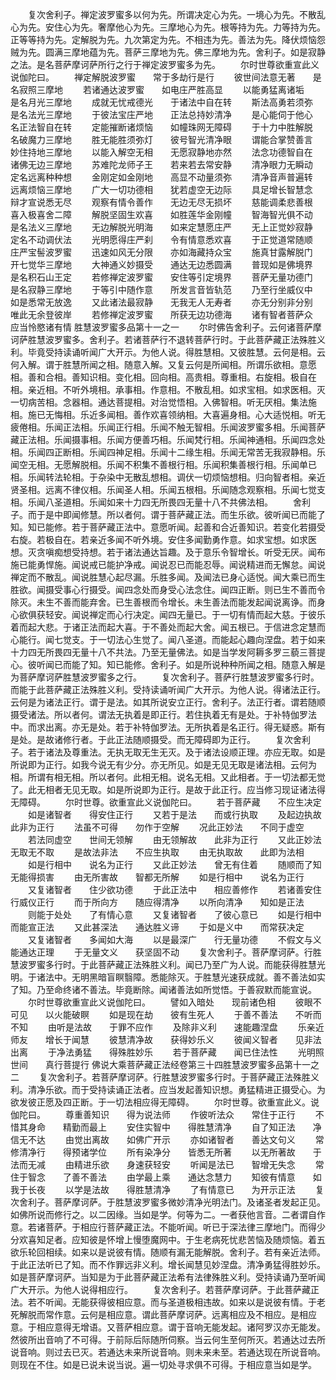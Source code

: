 <!-- { "loadSidebar": true } -->
　　复次舍利子。禅定波罗蜜多以何为先。所谓决定心为先。一境心为先。不散乱心为先。安住心为先。奢摩他心为先。三摩地心为先。根等持为先。力等持为先。正等等持为先。定解脱为先。九次第定为先。不相违为先。善法为先。降伏烦恼怨贼为先。圆满三摩地蕴为先。菩萨三摩地为先。佛三摩地为先。舍利子。如是寂静之法。是名菩萨摩诃萨所行之行于禅定波罗蜜多为先。
　　尔时世尊欲重宣此义说伽陀曰。
　　禅定解脱波罗蜜　　常于多劫行是行
　　彼世间法意无著　　是名寂照三摩地
　　若诸通达波罗蜜　　如电庄严胜高显
　　以能勇猛离诸垢　　是名月光三摩地
　　成就无忧戒德光　　于诸法中自在转
　　斯法高勇若须弥　　是名法光三摩地
　　于彼法宝庄严地　　正法总持妙清净
　　是心能伺于他心　　名正法智自在转
　　定能摧断诸烦恼　　如幢珠网无障碍
　　于十力中胜解脱　　名破魔力三摩地
　　胜无能胜须弥灯　　彼号智光清净眼
　　谓能合掌赞善言　　妙住持地三摩地
　　以能入解空无相　　无愿寂静地亦然
　　法念功德智自在　　诸佛无边三摩地
　　苏难陀龙师子王　　若来若去常安静
　　清净眼力无瞬动　　定名远离种种想
　　金刚定如金刚地　　高显不动量须弥
　　清净音声普遍转　　远离烦恼三摩地
　　广大一切功德相　　犹若虚空无边际
　　具足增长智慧念　　辩才宣说悉无尽
　　观察有情令善作　　无边无尽无损坏
　　慈能调柔悲善根　　喜入极喜舍二障
　　解脱坚固生欢喜　　如胜莲华金刚幢
　　智海智光俱不动　　是名法义三摩地
　　无边解脱光明海　　如来定慧愿庄严
　　无上正觉妙寂静　　定名不动调伏法
　　光明愿得庄严刹　　令有情意悉欢喜
　　于正觉道常随顺　　庄严宝髻波罗蜜
　　迅速如风无分限　　亦如海藏持众宝
　　施真甘露解脱门　　开七觉华三摩地
　　大神通义妙摄受　　通达无边悉圆满
　　普现如是佛境界　　是名积石山王定
　　若修禅定波罗蜜　　安住等引定境界
　　菩萨无量功德门　　是名寂静三摩地
　　于等引中随作意　　所发言音皆轨范
　　乃至行坐威仪中　　如是悉常无放逸
　　又此诸法最寂静　　无我无人无寿者
　　亦无分别非分别　　唯此无余登彼岸
　　若修禅定波罗蜜　　所获无边功德海
　　诸有智者菩萨众　　应当怜愍诸有情
胜慧波罗蜜多品第十一之一
　　尔时佛告舍利子。云何诸菩萨摩诃萨胜慧波罗蜜多。舍利子。若诸菩萨行不退转菩萨行时。于此菩萨藏正法殊胜义利。毕竟受持读诵听闻广大开示。为他人说。得胜慧相。又彼胜慧。云何是相。云何入解。谓于胜慧所闻之相。随意入解。又复云何是所闻相。所谓乐欲相。意愿相。善和合相。善知识相。变化相。回向相。高贵相。尊重相。右旋相。极自在相。亲近相。不听外境相。承事相。作意相。不散乱相。如求宝相。如求医相。灭一切病苦相。念器相。通达菩提相。对治觉悟相。入佛智相。听无厌相。集法施相。施已无悔相。乐近多闻相。善作欢喜领纳相。大喜遍身相。心大适悦相。听无疲倦相。乐闻正法相。乐闻正行相。乐闻不触无智相。乐闻波罗蜜多相。乐闻菩萨藏正法相。乐闻摄事相。乐闻方便善巧相。乐闻梵行相。乐闻神通相。乐闻四念处相。乐闻四正断相。乐闻四神足相。乐闻十二缘生相。乐闻无常苦无我寂静相。乐闻空无相。无愿解脱相。乐闻不积集不善根行相。乐闻积集善根行相。乐闻单已相。乐闻转法轮相。于杂染中无散乱想相。调伏一切烦恼想相。归向智者相。亲近贤圣相。远离不律仪相。乐闻圣人相。乐闻五根相。乐闻随念观察相。乐闻七觉支相。乐闻八圣道相。乐闻如来十力四无所畏四无量十八不共佛法相。
　　舍利子。而于是中即闻修慧。所以者何。谓于菩萨藏正法。而生乐欲。彼听闻已而能了知。知已能修。若于菩萨藏正法中。意愿听闻。起善和合近善知识。若变化若摄受右旋。若极自在。若亲近多闻不听外境。安住多闻勤勇作意。如求宝想。如求医想。灭贪嗔痴想受持想。若于诸法通达旨趣。及于意乐令智增长。听受无厌。闻布施已能勇悍施。闻说戒已能护净戒。闻说忍已而能忍辱。闻说精进而无懈怠。闻说禅定而不散乱。闻说胜慧心起尽漏。乐胜多闻。及闻法已身心适悦。闻大乘已而生胜欲。闻摄受事心行摄受。闻四念处而身受心法念住。闻四正断。则已生不善而令除灭。未生不善而能弃舍。已生善根而令增长。未生善法而能发起闻说离诤。而身心欲俱获轻安。闻说禅定而心行决定。闻四无量已。于一切有情而起大慈。于彼乐着而起大悲。于诸正法而起大喜。于不善处而起大舍。闻五根已。于信进念定慧而心能行。闻七觉支。于一切法心生觉了。闻八圣道。而能起心趣向涅盘。若于如来十力四无所畏四无量十八不共法。乃至无量佛法。如是当学发阿耨多罗三藐三菩提心。彼听闻已而能了知。知已能修。舍利子。如是所说种种所闻之相。随意入解是为菩萨摩诃萨胜慧波罗蜜多之行。
　　复次舍利子。菩萨行胜慧波罗蜜多行时。而能于此菩萨藏正法殊胜义利。受持读诵听闻广大开示。为他人说。得诸法正行。云何是为诸法正行。谓于是法。如其所说安立正行。舍利子。法正行者。谓若随顺摄受诸法。所以者何。谓法无执着是即正行。若住执着无有是处。于补特伽罗法中。而求出离。亦无是处。若于补特伽罗法。无所执着是名正行。得无疑惑。斯有是处。是故诸修行者。于此正法随顺摄受。而无障碍即为正行。
　　复次舍利子。若于诸法及尊重法。无执无取无生无灭。及于诸法设顺正理。亦应无取。如是所说即为正行。如我今说无有少分。亦无所见。如是无见无取是诸法相。云何为相。所谓有相无相。所以者何。此相无相。说名无相。又此相者。于一切法都无觉了。此无相者无见无取。如是所说即为正行。是故于此正行。应当修习现证诸法得无障碍。
　　尔时世尊。欲重宣此义说伽陀曰。
　　若于菩萨藏　　不应生决定
　　如是诸智者　　得安住正行
　　又若于是法　　而或行执取
　　及起边执故　　此非为正行
　　法虽不可得　　勿作于空解
　　况此正妙法　　不同于虚空
　　若法同虚空　　世间无领解
　　由无领解故　　此非为正行
　　又此正妙法　　无取无不取
　　是故法非法　　不应生执取
　　由无执取故　　此即为法相
　　如是行相中　　说名为正行
　　又此正妙法　　曾无有住着
　　随顺而了知　　无能得损害
　　由无所害故　　智都无所解
　　如是行相中　　说名为正行
　　又复诸智者　　住少欲功德
　　于此正法中　　相应善修作
　　若诸善安住　　行威仪正行
　　而于所向方　　随应得清净
　　以所向清净　　知如是正法
　　则能于处处　　了有情心意
　　又复诸智者　　了彼心意已
　　如是行相中　　而能宣正法
　　又此甚深法　　通达胜义谛
　　于如是义中　　而常获决定
　　又复诸智者　　多闻如大海
　　以是最深广　　行无量功德
　　不假文与义　　能通达正理
　　于无量文义　　获坚固不动
　　复次舍利子。菩萨摩诃萨。行胜慧波罗蜜多行时。于此菩萨藏正法殊胜义利。闻已乃至广为人说。而能获得胜慧光明。于诸法中。无明黑暗盲瞑翳障。悉能除灭。于胜慧光速获成就。善不善法如实了知。乃至命终诸不善法。毕竟断除。闻诸善法如所觉悟。于善寂默而能宣说。
　　尔时世尊欲重宣此义说伽陀曰。
　　譬如入暗处　　现前诸色相
　　彼眼不可见　　以火能破瞑
　　如是现在劫　　彼有生死人
　　于善不善法　　不听而不知
　　由听是法故　　于罪不应作
　　及除非义利　　速能趣涅盘
　　乐亲近师友　　增长于闻慧
　　彼慧清净故　　获得妙乐义
　　彼闻义智者　　见非法出离
　　于净法勇猛　　得殊胜妙乐
　　若于菩萨藏　　闻已住法性
　　光明照世间　　真行菩提行
佛说大乘菩萨藏正法经卷第三十四胜慧波罗蜜多品第十一之二
　　复次舍利子。若菩萨摩诃萨。行胜慧波罗蜜多行时。于菩萨藏正法殊胜义利。清净乐欲。而于受持读诵正法者。应当发起善知识想。勇猛精进正摄受心。为欲发彼正愿及四正断。于一切法相应得无障碍。
　　尔时世尊。欲重宣此义。说伽陀曰。
　　尊重善知识　　得为说法师
　　作彼听法众　　常住于正行
　　不惜其身命　　精勤而最上
　　安住实智中　　得胜慧清净
　　自了知正法　　净信无不达
　　由觉出离故　　如佛广开示
　　亦如诸智者　　善达文句义
　　常修清净行　　得预诸学位
　　所有染净分　　皆悉无所著
　　以无所著故　　于法而无减
　　由精进乐欲　　身速获轻安
　　听闻是法已　　智增无失念
　　常住于智念　　了善不善法
　　由学最上乘　　通达念慧力
　　知彼有情意　　如我于长夜
　　以学是法故　　得胜慧清净
　　了有情意已　　为开示正法
　　复次舍利子。菩萨摩诃萨。于胜慧波罗蜜多微妙清净光明法门。及诸圣者发起正见。如佛所说而修行之。以二因缘。当如是学。何等为二。一者获他言音。二者谓自作意。若诸菩萨。于相应行菩萨藏正法。不能听闻。听已于深法律三摩地门。而得少分欢喜知足者。应知彼是怀增上慢堕魔网中。于生老病死忧悲苦恼及随烦恼。着五欲乐轮回相续。如来以是说彼有情。随顺有漏无能解脱。舍利子。若有亲近法师。于此正法听已了知。而不作罪远非义利。增长闻慧见妙涅盘。清净勇猛得胜妙乐。如是菩萨摩诃萨。当知是为于此菩萨藏正法希有法律殊胜义利。受持读诵乃至听闻广大开示。为他人说得相应行。
　　复次舍利子。若菩萨摩诃萨。于此菩萨藏正法。若不听闻。无能获得彼相应意。而与圣道极相违故。如来以是说彼有情。于老死解脱而常作意。云何是相应意。谓此菩萨摩诃萨。远离相应及不相应。是相应意。于相应意得无增语。又菩萨相应意。谓于音响无能发起。诸阿罗汉亦无能发。然彼所出音响了不可得。于前际后际随所伺察。当云何生至何所灭。若通达过去所说音响。则过去已灭。若通达未来所说音响。则未来未至。若通达现在所说音响。则现在不住。如是已说未说当说。遍一切处寻求俱不可得。于相应意当如是学。
